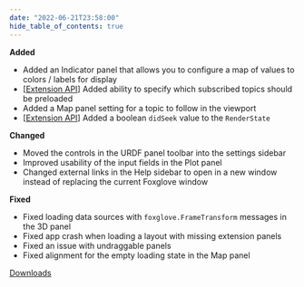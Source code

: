 ```yaml
---
date: "2022-06-21T23:58:00"
hide_table_of_contents: true
---
```


**Added**

- Added an Indicator panel that allows you to configure a map of values to colors / labels for display
- [[Extension API](https://foxglove.dev/docs/studio/extensions/panel-api-methods)] Added ability to specify which subscribed topics should be preloaded
- Added a Map panel setting for a topic to follow in the viewport
- [[Extension API](https://foxglove.dev/docs/studio/extensions/panel-api-methods)] Added a boolean `didSeek` value to the `RenderState`

**Changed**

- Moved the controls in the URDF panel toolbar into the settings sidebar
- Improved usability of the input fields in the Plot panel
- Changed external links in the Help sidebar to open in a new window instead of replacing the current Foxglove window

**Fixed**

- Fixed loading data sources with `foxglove.FrameTransform` messages in the 3D panel
- Fixed app crash when loading a layout with missing extension panels
- Fixed an issue with undraggable panels
- Fixed alignment for the empty loading state in the Map panel

[Downloads](https://github.com/foxglove/studio/releases/tag/v1.15.0)
